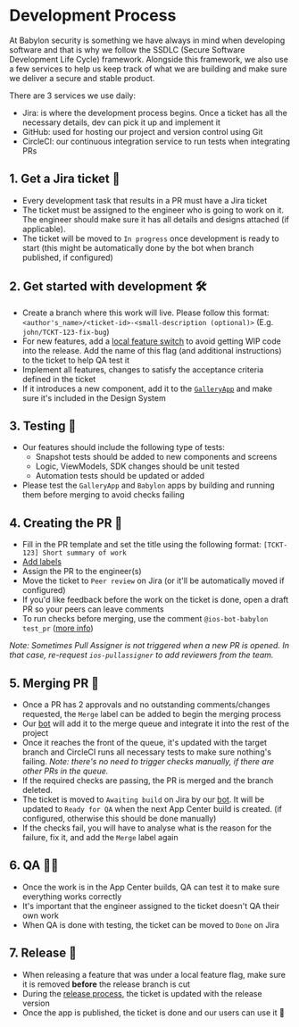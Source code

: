 # Development Process

At Babylon security is something we have always in mind when developing software and that is why we follow the SSDLC (Secure Software Development Life Cycle) framework.
Alongside this framework, we also use a few services to help us keep track of what we are building and make sure we deliver a secure and stable product.


There are 3 services we use daily:

- Jira: is where the development process begins. Once a ticket has all the necessary details, dev can pick it up and implement it <!-- TODO: [CNSMR-3230] link to Jira article -->
- GitHub: used for hosting our project and version control using Git
- CircleCI: our continuous integration service to run tests when integrating PRs <!-- TODO: [CNSMR-xxxx] link to CircleCI article -->

## 1. Get a Jira ticket 🎫

- Every development task that results in a PR must have a Jira ticket
- The ticket must be assigned to the engineer who is going to work on it. The engineer should make sure it has all details and designs attached (if applicable).
- The ticket will be moved to `In progress` once development is ready to start (this might be automatically done by the bot when branch published, if configured)

## 2. Get started with development 🛠

- Create a branch where this work will live. Please follow this format: `<author's_name>/<ticket-id>-<small-description (optional)>` (E.g. `john/TCKT-123-fix-bug`)
- For new features, add a [local feature switch](https://github.com/babylonhealth/ios-playbook/blob/master/Cookbook/Technical-Documents/FeatureSwitches.md) to avoid getting WIP code into the release. Add the name of this flag (and additional instructions) to the ticket to help QA test it
- Implement all features, changes to satisfy the acceptance criteria defined in the ticket
- If it introduces a new component, add it to the [`GalleryApp`](https://install.appcenter.ms/orgs/Babylon-Health-1/apps/Gallery) and make sure it's included in the Design System

## 3. Testing 🧪 <!-- TODO: [CNSMR-3195] link to testing article -->

- Our features should include the following type of tests:
  - Snapshot tests should be added to new components and screens
  - Logic, ViewModels, SDK changes should be unit tested
  - Automation tests should be updated or added
- Please test the `GalleryApp` and `Babylon` apps by building and running them before merging to avoid checks failing

## 4. Creating the PR 📝

- Fill in the PR template and set the title using the following format: `[TCKT-123] Short summary of work`
- [Add labels](https://github.com/babylonhealth/ios-playbook/blob/master/Cookbook/Technical-Documents/LabelsInPRs.md)
- Assign the PR to the engineer(s)
- Move the ticket to `Peer review` on Jira (or it'll be automatically moved if configured)
- If you'd like feedback before the work on the ticket is done, open a draft PR so your peers can leave comments
- To run checks before merging, use the comment `@ios-bot-babylon test_pr` ([more info](https://github.com/babylonhealth/ios-playbook/blob/master/Cookbook/Technical-Documents/SlackCIIntegration.md))

_Note: Sometimes Pull Assigner is not triggered when a new PR is opened. In that case, re-request `ios-pullassigner` to add reviewers from the team._

## 5. Merging PR 🚦

- Once a PR has 2 approvals and no outstanding comments/changes requested, the `Merge` label can be added to begin the merging process
- Our [bot](https://github.com/babylonhealth/Wall-E) will add it to the merge queue and integrate it into the rest of the project
- Once it reaches the front of the queue, it's updated with the target branch and CircleCI runs all necessary tests to make sure nothing's failing. _Note: there's no need to trigger checks manually, if there are other PRs in the queue._ <!-- TODO: [CNSMR-3231] link to Wall-E article -->
- If the required checks are passing, the PR is merged and the branch deleted.
- The ticket is moved to `Awaiting build` on Jira by our [bot](https://github.com/babylonhealth/Stevenson). It will be updated to `Ready for QA` when the next App Center build is created. (if configured, otherwise this should be done manually)
- If the checks fail, you will have to analyse what is the reason for the failure, fix it, and add the `Merge` label again
## 6. QA 🧑‍💻

- Once the work is in the App Center builds, QA can test it to make sure everything works correctly
- It's important that the engineer assigned to the ticket doesn't QA their own work
- When QA is done with testing, the ticket can be moved to `Done` on Jira

## 7. Release 🚢

- When releasing a feature that was under a local feature flag, make sure it is removed **before** the release branch is cut
- During the [release process](https://github.com/babylonhealth/ios-playbook/blob/master/Cookbook/Technical-Documents/ReleaseProcess.md), the ticket is updated with the release version
- Once the app is published, the ticket is done and our users can use it 🚀
